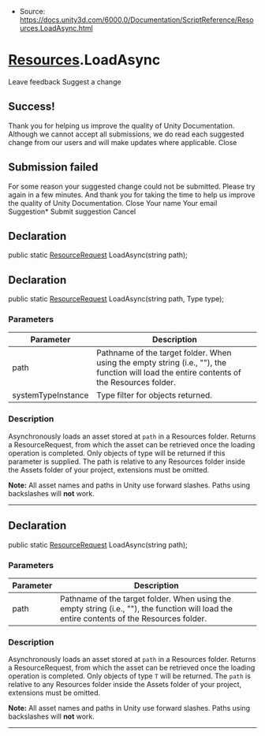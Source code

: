 * Source: https://docs.unity3d.com/6000.0/Documentation/ScriptReference/Resources.LoadAsync.html

#  [Resources](https://docs.unity3d.com/6000.0/Documentation/ScriptReference/Resources.html).LoadAsync
Leave feedback
Suggest a change
## Success!
Thank you for helping us improve the quality of Unity Documentation. Although we cannot accept all submissions, we do read each suggested change from our users and will make updates where applicable.
Close
## Submission failed
For some reason your suggested change could not be submitted. Please <a>try again</a> in a few minutes. And thank you for taking the time to help us improve the quality of Unity Documentation.
Close
Your name Your email Suggestion* Submit suggestion
Cancel
## Declaration
public static [ResourceRequest](https://docs.unity3d.com/6000.0/Documentation/ScriptReference/ResourceRequest.html) LoadAsync(string path); 
## Declaration
public static [ResourceRequest](https://docs.unity3d.com/6000.0/Documentation/ScriptReference/ResourceRequest.html) LoadAsync(string path, Type type); 
### Parameters
Parameter | Description  
---|---  
path | Pathname of the target folder. When using the empty string (i.e., ""), the function will load the entire contents of the Resources folder.  
systemTypeInstance | Type filter for objects returned.  
### Description
Asynchronously loads an asset stored at `path` in a Resources folder.
Returns a ResourceRequest, from which the asset can be retrieved once the loading operation is completed. Only objects of type will be returned if this parameter is supplied. The path is relative to any Resources folder inside the Assets folder of your project, extensions must be omitted.  
  
**Note:** All asset names and paths in Unity use forward slashes. Paths using backslashes will **not** work.
* * *
## Declaration
public static [ResourceRequest](https://docs.unity3d.com/6000.0/Documentation/ScriptReference/ResourceRequest.html) LoadAsync(string path); 
### Parameters
Parameter | Description  
---|---  
path | Pathname of the target folder. When using the empty string (i.e., ""), the function will load the entire contents of the Resources folder.  
### Description
Asynchronously loads an asset stored at `path` in a Resources folder.
Returns a ResourceRequest, from which the asset can be retrieved once the loading operation is completed. Only objects of type `T` will be returned. The `path` is relative to any Resources folder inside the Assets folder of your project, extensions must be omitted.  
  
**Note:** All asset names and paths in Unity use forward slashes. Paths using backslashes will **not** work.
* * *
